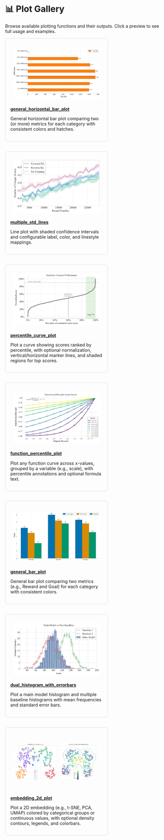 # 📊 Plot Gallery

Browse available plotting functions and their outputs. Click a preview to see full usage and examples.

<div style="display: flex; flex-wrap: wrap; gap: 2rem; justify-content: flex-start;">
<div style="flex: 1 1 300px; max-width: 300px; border: 1px solid #ddd; padding: 1rem; border-radius: 0.5rem;">
  <div style="height: 180px; display: flex; align-items: center; justify-content: center; overflow: hidden; padding: 0.5rem;">
    <a href="collection/general_horizontal_bar_plot.html">
      <img src="../_static/images/plots/general_barh_plot.png" alt="general_horizontal_bar_plot" style="max-height: 100%; max-width: 100%;">
    </a>
  </div>
  <h4 style="margin: 0.5rem 0;"><a href="collection/general_horizontal_bar_plot.html">general_horizontal_bar_plot</a></h4>
  <p style="font-size: 0.9rem;">General horizontal bar plot comparing two (or more) metrics for each category with consistent colors and hatches.</p>
</div>

<div style="flex: 1 1 300px; max-width: 300px; border: 1px solid #ddd; padding: 1rem; border-radius: 0.5rem;">
  <div style="height: 180px; display: flex; align-items: center; justify-content: center; overflow: hidden; padding: 0.5rem;">
    <a href="collection/multiple_std_lines.html">
      <img src="../_static/images/plots/multiple_std_lines.png" alt="multiple_std_lines" style="max-height: 100%; max-width: 100%;">
    </a>
  </div>
  <h4 style="margin: 0.5rem 0;"><a href="collection/multiple_std_lines.html">multiple_std_lines</a></h4>
  <p style="font-size: 0.9rem;">Line plot with shaded confidence intervals and configurable label, color, and linestyle mappings.</p>
</div>

<div style="flex: 1 1 300px; max-width: 300px; border: 1px solid #ddd; padding: 1rem; border-radius: 0.5rem;">
  <div style="height: 180px; display: flex; align-items: center; justify-content: center; overflow: hidden; padding: 0.5rem;">
    <a href="collection/percentile_curve_plot.html">
      <img src="../_static/images/plots/percentile_curve_plot.png" alt="percentile_curve_plot" style="max-height: 100%; max-width: 100%;">
    </a>
  </div>
  <h4 style="margin: 0.5rem 0;"><a href="collection/percentile_curve_plot.html">percentile_curve_plot</a></h4>
  <p style="font-size: 0.9rem;">Plot a curve showing scores ranked by percentile, with optional normalization, vertical/horizontal marker lines, and shaded regions for top scores.</p>
</div>

<div style="flex: 1 1 300px; max-width: 300px; border: 1px solid #ddd; padding: 1rem; border-radius: 0.5rem;">
  <div style="height: 180px; display: flex; align-items: center; justify-content: center; overflow: hidden; padding: 0.5rem;">
    <a href="collection/function_percentile_plot.html">
      <img src="../_static/images/plots/function_percentile_plot.png" alt="function_percentile_plot" style="max-height: 100%; max-width: 100%;">
    </a>
  </div>
  <h4 style="margin: 0.5rem 0;"><a href="collection/function_percentile_plot.html">function_percentile_plot</a></h4>
  <p style="font-size: 0.9rem;">Plot any function curve across x-values, grouped by a variable (e.g., scale), with percentile annotations and optional formula text.</p>
</div>

<div style="flex: 1 1 300px; max-width: 300px; border: 1px solid #ddd; padding: 1rem; border-radius: 0.5rem;">
  <div style="height: 180px; display: flex; align-items: center; justify-content: center; overflow: hidden; padding: 0.5rem;">
    <a href="collection/general_bar_plot.html">
      <img src="../_static/images/plots/general_bar_plot.png" alt="general_bar_plot" style="max-height: 100%; max-width: 100%;">
    </a>
  </div>
  <h4 style="margin: 0.5rem 0;"><a href="collection/general_bar_plot.html">general_bar_plot</a></h4>
  <p style="font-size: 0.9rem;">General bar plot comparing two metrics (e.g., Reward and Goal) for each category with consistent colors.</p>
</div>

<div style="flex: 1 1 300px; max-width: 300px; border: 1px solid #ddd; padding: 1rem; border-radius: 0.5rem;">
  <div style="height: 180px; display: flex; align-items: center; justify-content: center; overflow: hidden; padding: 0.5rem;">
    <a href="collection/dual_histogram_with_errorbars.html">
      <img src="../_static/images/plots/dual_histogram_with_errorbars.png" alt="dual_histogram_with_errorbars" style="max-height: 100%; max-width: 100%;">
    </a>
  </div>
  <h4 style="margin: 0.5rem 0;"><a href="collection/dual_histogram_with_errorbars.html">dual_histogram_with_errorbars</a></h4>
  <p style="font-size: 0.9rem;">Plot a main model histogram and multiple baseline histograms with mean frequencies and standard error bars.</p>
</div>

<div style="flex: 1 1 300px; max-width: 300px; border: 1px solid #ddd; padding: 1rem; border-radius: 0.5rem;">
  <div style="height: 180px; display: flex; align-items: center; justify-content: center; overflow: hidden; padding: 0.5rem;">
    <a href="collection/embedding_2d_plot.html">
      <img src="../_static/images/plots/embedding_2d_plot.png" alt="embedding_2d_plot" style="max-height: 100%; max-width: 100%;">
    </a>
  </div>
  <h4 style="margin: 0.5rem 0;"><a href="collection/embedding_2d_plot.html">embedding_2d_plot</a></h4>
  <p style="font-size: 0.9rem;">Plot a 2D embedding (e.g., t-SNE, PCA, UMAP) colored by categorical groups or continuous values, with optional density contours, legends, and colorbars.</p>
</div>

</div>
